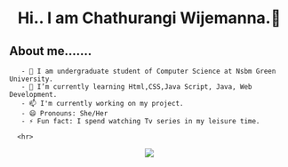 ###   <h1 align="center">Hi.. I am Chathurangi Wijemanna.👋</h1>                                                      
<b><h2> About me.......</b></h2>

       - 🏫 I am undergraduate student of Computer Science at Nsbm Green University.
       - 🌱 I’m currently learning Html,CSS,Java Script, Java, Web Development. 
       - 📫 I'm currently working on my project.
       - 😄 Pronouns: She/Her
       - ⚡ Fun fact: I spend watching Tv series in my leisure time.

      <hr>
  <p align="center">
 <img src="https://github-readme-stats.vercel.app/api?username=Chathurangiw&&show_icons=true&title_color=ffffff&icon_color=bb2acf&text_color=daf7dc&bg_color=151515"
<br>

